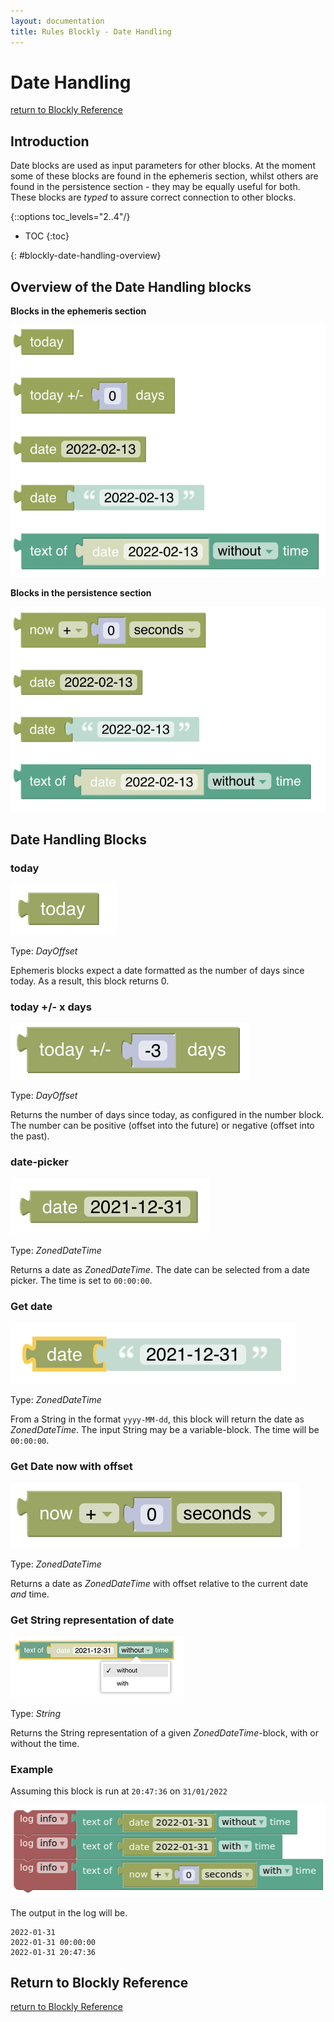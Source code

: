 ```yaml
---
layout: documentation
title: Rules Blockly - Date Handling
---
```


# Date Handling

[return to Blockly Reference](index.html#date-handling)

## Introduction

Date blocks are used as input parameters for other blocks.
At the moment some of these blocks are found in the ephemeris section, whilst others are found in the persistence section - they may be equally useful for both. These blocks are *typed* to assure correct connection to other blocks.

{::options toc_levels="2..4"/}

- TOC
{:toc}

{: #blockly-date-handling-overview}

## Overview of the Date Handling blocks

**Blocks in the ephemeris section**

![ephemeris-dates](../images/blockly/blockly-date-handling-ephemeris.png)

**Blocks in the persistence section**

![persistence-dates](../images/blockly/blockly-date-handling-persistence.png)

## Date Handling Blocks

### today

![today](../images/blockly/blockly-date-today.png)

Type: *DayOffset*

Ephemeris blocks expect a date formatted as the number of days since today. As a result, this block returns 0.

### today +/- x days

![now-plus-minus-offset](../images/blockly/blockly-date-plus.png)

Type: *DayOffset*

Returns the number of days since today, as configured in the number block. The number can be positive (offset into the future) or negative (offset into the past).

### date-picker

![date-picker](../images/blockly/blockly-date-picker.png)

Type: *ZonedDateTime*

Returns a date as *ZonedDateTime*. The date can be selected from a date picker. The time is set to `00:00:00`.

### Get date

![get-date](../images/blockly/blockly-date-get.png)

Type: *ZonedDateTime*

From a String in the format `yyyy-MM-dd`, this block will return the date as *ZonedDateTime*. The input String  may be a variable-block. The time will be `00:00:00`.

### Get Date now with offset

![now-with-offset](../images/blockly/blockly-get-now-offset.png)

Type: *ZonedDateTime*

Returns a date as *ZonedDateTime* with offset relative to the current date *and* time.

### Get String representation of date

![date-tostring](../images/blockly/blockly-get-date-string.png)

Type: *String*

Returns the String representation of a given *ZonedDateTime*-block, with or without the time.

### Example

Assuming this block is run at `20:47:36` on `31/01/2022`

![date-text-example](../images/blockly/blockly-date-text-example.png)

The output in the log will be.

```text
2022-01-31
2022-01-31 00:00:00
2022-01-31 20:47:36
```

## Return to Blockly Reference

[return to Blockly Reference](index.html#date-handling)
